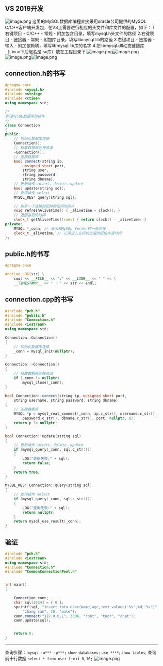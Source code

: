 ## VS 2019开发
![image.png](https://cdn.nlark.com/yuque/0/2023/png/27860795/1683186972491-911b507c-a0c4-495c-9932-5d71ccdc52ee.png#averageHue=%23c2e9cc&clientId=u3d1ea75f-99ed-4&from=paste&height=596&id=uf70528f4&originHeight=983&originWidth=1177&originalType=binary&ratio=1.6500000953674316&rotation=0&showTitle=false&size=139034&status=done&style=none&taskId=u6345be4a-a467-49f4-9aa6-5dd4001671d&title=&width=713.3332921037794) 
这里的MySQL数据库编程直接采用oracle公司提供的MySQL C/C++客户端开发包，在VS上需要进行相应的头文件和库文件的配置，如下：
1.右键项目 - C/C++ - 常规 - 附加包含目录，填写mysql.h头文件的路径
2.右键项目 - 链接器 - 常规 - 附加库目录，填写libmysql.lib的路径
3.右键项目 - 链接器 - 输入 - 附加依赖项，填写libmysql.lib库的名字
4.把libmysql.dll动态链接库（Linux下后缀名是.so库）放在工程目录下
![image.png](https://cdn.nlark.com/yuque/0/2023/png/27860795/1683187081010-20595b47-cbbe-4874-bb07-72e42f99f33a.png#averageHue=%23f1efee&clientId=u2463628f-40cc-4&from=paste&height=496&id=u295ef076&originHeight=818&originWidth=1180&originalType=binary&ratio=1.6500000953674316&rotation=0&showTitle=false&size=96692&status=done&style=none&taskId=u2cd135e4-93dd-4a7c-a9e2-c69fa8bafd3&title=&width=715.1514738168731)![image.png](https://cdn.nlark.com/yuque/0/2023/png/27860795/1683187092884-604f4268-37be-4ccf-8102-5b5aa71b8b6b.png#averageHue=%23f2f1f0&clientId=u2463628f-40cc-4&from=paste&height=496&id=u2f434718&originHeight=818&originWidth=1180&originalType=binary&ratio=1.6500000953674316&rotation=0&showTitle=false&size=84772&status=done&style=none&taskId=u1e10e756-13a3-4eaf-910e-3c59295d8b3&title=&width=715.1514738168731)![image.png](https://cdn.nlark.com/yuque/0/2023/png/27860795/1683187117543-3ca0d794-e248-4e5a-b5e4-a2c3f76d11e3.png#averageHue=%23ededec&clientId=u2463628f-40cc-4&from=paste&height=496&id=uf992ff09&originHeight=818&originWidth=1180&originalType=binary&ratio=1.6500000953674316&rotation=0&showTitle=false&size=72026&status=done&style=none&taskId=u2c3a984a-4bc6-4c50-8c44-c389d7330c0&title=&width=715.1514738168731)![image.png](https://cdn.nlark.com/yuque/0/2023/png/27860795/1683187167422-e9720c4f-2f15-428c-9ce3-1a7419692510.png#averageHue=%23252423&clientId=u2463628f-40cc-4&from=paste&height=330&id=u7a6cbbf0&originHeight=544&originWidth=1213&originalType=binary&ratio=1.6500000953674316&rotation=0&showTitle=false&size=66402&status=done&style=none&taskId=uc9aa50f3-7b9c-4d87-a9c3-ea7ce13c18d&title=&width=735.1514726609043)
## connection.h的书写
```cpp
#pragma once
#include <mysql.h>
#include <string>
#include <ctime>
using namespace std;

/*
实现MySQL数据库的操作
*/
class Connection
{
public:
	// 初始化数据库连接
	Connection();
	// 释放数据库连接资源
	~Connection();
	// 连接数据库
	bool connect(string ip, 
		unsigned short port, 
		string user, 
		string password,
		string dbname);
	// 更新操作 insert、delete、update
	bool update(string sql);
	// 查询操作 select
	MYSQL_RES* query(string sql);

	// 刷新一下连接的起始的空闲时间点
	void refreshAliveTime() { _alivetime = clock(); }
	// 返回存活的时间
	clock_t getAliveeTime()const { return clock() - _alivetime; }
private:
	MYSQL *_conn; // 表示和MySQL Server的一条连接
	clock_t _alivetime; // 记录进入空闲状态后的起始存活时间
};
```
## public.h的书写
```cpp
#pragma once

#define LOG(str) \
	cout << __FILE__ << ":" << __LINE__ << " " << \
	__TIMESTAMP__ << " : " << str << endl;
```
## connection.cpp的书写
```cpp
#include "pch.h"
#include "public.h"
#include "Connection.h"
#include <iostream>
using namespace std;

Connection::Connection()
{
	// 初始化数据库连接
	_conn = mysql_init(nullptr);
}

Connection::~Connection()
{
	// 释放数据库连接资源
	if (_conn != nullptr)
		mysql_close(_conn);
}

bool Connection::connect(string ip, unsigned short port, 
	string username, string password, string dbname)
{
	// 连接数据库
	MYSQL *p = mysql_real_connect(_conn, ip.c_str(), username.c_str(),
		password.c_str(), dbname.c_str(), port, nullptr, 0);
	return p != nullptr;
}

bool Connection::update(string sql)
{
	// 更新操作 insert、delete、update
	if (mysql_query(_conn, sql.c_str()))
	{
		LOG("更新失败:" + sql);
		return false;
	}
	return true;
}

MYSQL_RES* Connection::query(string sql)
{
	// 查询操作 select
	if (mysql_query(_conn, sql.c_str()))
	{
		LOG("查询失败:" + sql);
		return nullptr;
	}
	return mysql_use_result(_conn);
}
```
## 验证
```cpp
#include "pch.h"
#include <iostream>
using namespace std;
#include "Connection.h"
#include "CommonConnectionPool.h"


int main()
{

	Connection conn;
	char sql[1024] = { 0 };
	sprintf(sql, "insert into user(name,age,sex) values('%s',%d,'%s')",
		"zhang san", 20, "male");
	conn.connect("127.0.0.1", 3306, "root", "toor", "chat");
	conn.update(sql);


	return 0;
}


```

---

查询步骤：
`mysql -u*** -p***;`
`show databases;`
`use ****`;
`show tables`;
查询前十行数据
`select * from user limit 0,10;`
![image.png](https://cdn.nlark.com/yuque/0/2023/png/27860795/1683187584933-013a9e87-2671-42c1-8878-d48e81fc18cb.png#averageHue=%23100f0e&clientId=u2463628f-40cc-4&from=paste&height=297&id=u0943a4de&originHeight=490&originWidth=769&originalType=binary&ratio=1.6500000953674316&rotation=0&showTitle=false&size=28028&status=done&style=none&taskId=ub466b860-5bee-4aa5-8e72-3059ef48373&title=&width=466.06057912303004)
